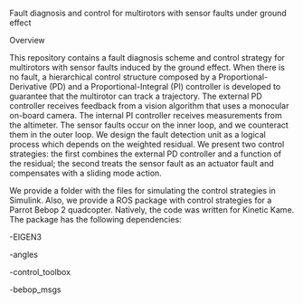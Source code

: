 Fault diagnosis and control for multirotors with sensor faults under ground effect

Overview

This repository contains a fault diagnosis scheme and control strategy for multirotors with sensor faults induced by the ground effect. When there is no fault, a hierarchical control structure composed by a Proportional-Derivative (PD) and a Proportional-Integral (PI) controller is developed to guarantee that the multirotor can track a trajectory. The external PD controller receives feedback from a vision algorithm that uses a monocular on-board camera. The internal PI controller receives measurements from the altimeter. The sensor faults occur on the inner loop, and we counteract them in the outer loop. We design the fault detection unit as a logical process which depends on the weighted residual. We present two control strategies: the first combines the external PD controller and a function of the residual; the second treats the sensor fault as an actuator fault and compensates with a sliding mode action.

We provide a folder with the files for simulating the control strategies in Simulink. Also, we provide a ROS package with control strategies for a Parrot Bebop 2 quadcopter. Natively, the code was written for Kinetic Kame. The package has the following dependencies:

-EIGEN3

-angles

-control_toolbox

-bebop_msgs
